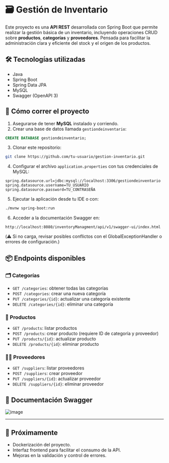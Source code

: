 # 🗃️ Gestión de Inventario

Este proyecto es una **API REST** desarrollada con Spring Boot que permite realizar la gestión básica de un inventario, incluyendo operaciones CRUD sobre **productos**, **categorías** y **proveedores**. Pensada para facilitar la administración clara y eficiente del stock y el origen de los productos.

## 🛠 Tecnologías utilizadas

- Java
- Spring Boot
- Spring Data JPA
- MySQL
- Swagger (OpenAPI 3)

## 🚀 Cómo correr el proyecto

1. Asegurarse de tener **MySQL** instalado y corriendo.
2. Crear una base de datos llamada `gestiondeinventario`:

```sql
CREATE DATABASE gestiondeinventario;
```

3. Clonar este repositorio:

```bash
git clone https://github.com/tu-usuario/gestion-inventario.git
```

4. Configurar el archivo `application.properties` con tus credenciales de MySQL:

```properties
spring.datasource.url=jdbc:mysql://localhost:3306/gestiondeinventario
spring.datasource.username=TU_USUARIO
spring.datasource.password=TU_CONTRASEÑA
```

5. Ejecutar la aplicación desde tu IDE o con:

```bash
./mvnw spring-boot:run
```

6. Acceder a la documentación Swagger en:

```
http://localhost:8080/inventoryManagment/api/v1/swagger-ui/index.html
```

(⚠️ Si no carga, revisar posibles conflictos con el GlobalExceptionHandler o errores de configuración.)

## 📦 Endpoints disponibles

### 🗂 Categorías

- `GET /categories`: obtener todas las categorías
- `POST /categories`: crear una nueva categoría
- `PUT /categories/{id}`: actualizar una categoría existente
- `DELETE /categories/{id}`: eliminar una categoría

### 🧾 Productos

- `GET /products`: listar productos
- `POST /products`: crear producto (requiere ID de categoría y proveedor)
- `PUT /products/{id}`: actualizar producto
- `DELETE /products/{id}`: eliminar producto

### 👨‍💼 Proveedores

- `GET /suppliers`: listar proveedores
- `POST /suppliers`: crear proveedor
- `PUT /suppliers/{id}`: actualizar proveedor
- `DELETE /suppliers/{id}`: eliminar proveedor

## 📄 Documentación Swagger

![image](https://github.com/user-attachments/assets/488b57a9-5cb5-4a31-a19f-483a9c016d42)


---

## 📌 Próximamente

- Dockerización del proyecto.
- Interfaz frontend para facilitar el consumo de la API.
- Mejoras en la validación y control de errores.
